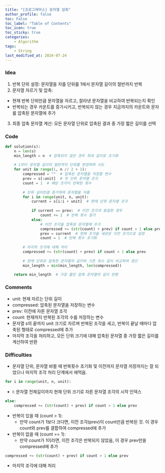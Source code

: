 ```yaml
---
title: "[프로그래머스] 문자열 압축"
author_profile: false
toc: False
toc_label: "Table of Contents"
toc_icon: true
toc_sticky: true
categories: 
    - Algorithm
tags: 
    - String
last_modified_at: 2024-07-24
---
```


### Idea

1. 반복 단위 설정: 문자열을 자를 단위를 1에서 문자열 길이의 절반까지 반복
2. 문자열 자르기 및 압축:
- 현재 반복 단위만큼 문자열을 자르고, 잘라낸 문자열을 비교하여 반복되는지 확인
- 반복되는 경우 카운트를 증가시키고, 반복되지 않는 경우 지금까지의 카운트와 문자를 압축된 문자열에 추가
3. 최종 압축 문자열 계산: 모든 문자열 단위로 압축된 결과 중 가장 짧은 길이를 선택

### Code

```python
def solution(s):
    n = len(s)
    min_length = n  # 압축되지 않은 경우 최대 길이로 초기화
    
    # 1부터 문자열 길이의 절반까지 단위를 변경하며 시도
    for unit in range(1, n // 2 + 1):
        compressed = ""  # 압축된 문자열을 저장할 변수
        prev = s[:unit]  # 첫 단위 문자열 조각
        count = 1  # 해당 조각이 반복된 횟수
        
        # 단위 길이만큼 증가하며 문자열을 자름
        for i in range(unit, n, unit):
            current = s[i:i + unit]  # 현재 단위 문자열 조각
            
            if current == prev:  # 이전 조각과 동일한 경우
                count += 1  # 반복 횟수 증가
            else:
                # 이전 조각을 압축된 문자열에 추가
                compressed += (str(count) + prev) if count > 1 else prev
                prev = current  # 현재 조각을 새로운 이전 조각으로 설정
                count = 1  # 반복 횟수 초기화
        
        # 마지막 조각에 대해 처리
        compressed += (str(count) + prev) if count > 1 else prev
        
        # 현재 단위로 압축한 문자열의 길이와 기존 최소 길이 비교하여 갱신
        min_length = min(min_length, len(compressed))
    
    return min_length  # 가장 짧은 압축 문자열의 길이 반환
```
### Comments

- unit: 현재 자르는 단위 길이
- compressed: 압축된 문자열을 저장하는 변수
- prev: 이전에 자른 문자열 조각
- count: 현재까지 반복된 조각의 수를 저장하는 변수
- 문자열 s의 끝까지 unit 크기로 자르며 반복된 조각을 세고, 반복이 끝날 때마다 압축된 형태로 compressed에 추가
- 마지막 조각을 처리하고, 모든 단위 크기에 대해 압축된 문자열 중 가장 짧은 길이를 계산하여 반환

### Difficulties
- 문자열 단위, 문자열 바뀔 때 반복횟수 초기화 및 이전까지 문자열 저장까지는 잘 되었으나 마지막 조각 처리 단계에서 애먹음.

```python
for i in range(unit, n, unit):
```
- i: 문자열 전체길이까지 현재 단위 크기로 자른 문자열 조각의 시작 인덱스

```python
else:
    compressed += (str(count) + prev) if count > 1 else prev
```
- 반복이 있을 때 (count > 1):
    - 만약 count가 1보다 크다면, 이전 조각(prev)이 count만큼 반복된 것. 이 경우 count와 prev를 결합하여 compressed에 추가
- 반복이 없을 때 (count == 1): 
    - 만약 count가 1이라면, 이전 조각은 반복되지 않았음, 이 경우 prev만을 compressed에 추가

```python
compressed += (str(count) + prev) if count > 1 else prev
```
- 마지막 조각에 대해 처리
   